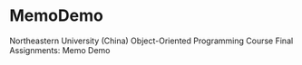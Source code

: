 # MemoDemo
Northeastern University (China) Object-Oriented Programming Course Final Assignments: Memo Demo
